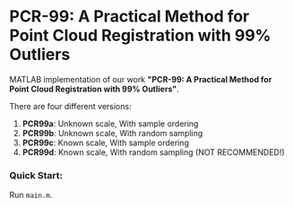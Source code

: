 # PCR-99: A Practical Method for Point Cloud Registration with 99% Outliers

MATLAB implementation of our work **"PCR-99: A Practical Method for Point Cloud Registration with 99% Outliers"**.

There are four different versions:
1. **PCR99a**: Unknown scale, With sample ordering
2. **PCR99b**: Unknown scale, With random sampling
3. **PCR99c**: Known scale, With sample ordering
4. **PCR99d**: Known scale, With random sampling (NOT RECOMMENDED!)


### Quick Start:

Run `main.m`.
